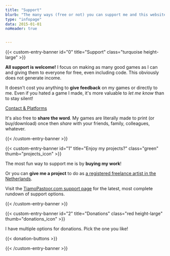 ```yaml
---
title: "Support"
blurb: "The many ways (free or not) you can support me and this website!"
type: "infopage"
data: 2015-01-01
noHeader: true


---
```


{{< custom-entry-banner id="0" title="Support" class="turquoise height-large" >}}

**All support is welcome!** I focus on making as many good games as I can and giving them to everyone for free, even including code. This obviously does not generate income.

It doesn't cost you anything to **give feedback** on my games or directly to me. Even if you hated a game I made, it's more valuable to _let me know_ than to stay silent!

<a href="/info/contact" class="btn">Contact & Platforms</a>

It's also free to **share the word**. My games are literally made to print (or buy/download) once then _share_ with your friends, family, colleagues, whatever.

{{< /custom-entry-banner >}}

{{< custom-entry-banner id="1" title="Enjoy my projects?" class="green" thumb="projects_icon" >}}

The most fun way to support me is by **buying my work**!

Or you can **give me a project** to do as [a registered freelance artist in the Netherlands](https://rodepanda.com).

Visit the [TiamoPastoor.com support page](https://tiamopastoor.com/info/support/) for the latest, most complete rundown of support options.

{{< /custom-entry-banner >}}

{{< custom-entry-banner id="2" title="Donations" class="red height-large" thumb="donations_icon" >}}

I have multiple options for donations. Pick the one you like!

{{< donation-buttons >}}

{{< /custom-entry-banner >}}